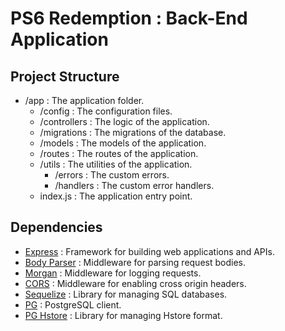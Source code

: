 # PS6 Redemption : Back-End Application
## Project Structure
- /app : The application folder.
    - /config : The configuration files.
    - /controllers : The logic of the application.
    - /migrations : The migrations of the database.
    - /models : The models of the application.
    - /routes : The routes of the application.
    - /utils : The utilities of the application.
        - /errors : The custom errors.
        - /handlers : The custom error handlers.
    - index.js : The application entry point.

## Dependencies
- [Express](https://www.npmjs.com/package/express) : Framework for building web applications and APIs.
- [Body Parser](https://www.npmjs.com/package/body-parser) : Middleware for parsing request bodies.
- [Morgan](https://www.npmjs.com/package/morgan) : Middleware for logging requests.
- [CORS](https://www.npmjs.com/package/cors) : Middleware for enabling cross origin headers.
- [Sequelize](https://www.npmjs.com/package/sequelize) : Library for managing SQL databases.
- [PG](https://www.npmjs.com/package/pg) : PostgreSQL client.
- [PG Hstore](https://www.npmjs.com/package/pg-hstore) : Library for managing Hstore format.
